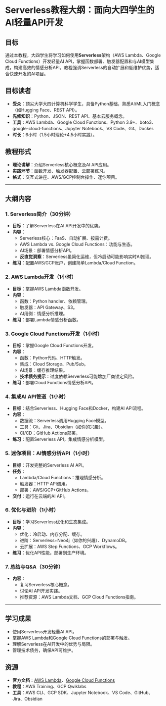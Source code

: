 # Serverless教程大纲：面向大四学生的AI轻量API开发

## 目标
通过本教程，大四学生将学习如何使用**Serverless**架构（AWS Lambda、Google Cloud Functions）开发轻量AI API，掌握函数部署、触发器配置和与AI模型集成，构建高效的情感分析API。教程强调Serverless的自动扩展和低维护优势，适合快速开发的AI项目。

## 目标读者
- **受众**：顶尖大学大四计算机科学学生，具备Python基础，熟悉AI/ML入门概念（如Hugging Face、REST API）。
- **先修知识**：Python、JSON、REST API、基本云服务概念。
- **工具**：AWS Lambda、Google Cloud Functions、Python 3.9+、boto3、google-cloud-functions、Jupyter Notebook、VS Code、Git、Docker.
- **时长**：6小时（1.5小时理论+4.5小时实践）。

## 教程形式
- **理论讲解**：介绍Serverless核心概念及AI API应用。
- **实践环节**：函数开发、触发器配置、云部署练习。
- **格式**：交互式讲座、AWS/GCP控制台操作、迷你项目。

---

## 大纲内容

### 1. Serverless简介（30分钟）
- **目标**：了解Serverless在AI API开发中的优势。
- **内容**：
  - Serverless核心：FaaS、自动扩展、按需计费。
  - AWS Lambda vs. Google Cloud Functions：功能与生态。
  - AI场景：部署情感分析API。
  - **反直觉洞察**：Serverless虽简化运维，但冷启动可能影响实时AI推理。
- **练习**：配置AWS/GCP账户，创建简单Lambda/Cloud Function。

### 2. AWS Lambda开发（1小时）
- **目标**：掌握AWS Lambda函数开发。
- **内容**：
  - 函数：Python handler、依赖管理。
  - 触发器：API Gateway、S3。
  - AI用例：情感分析推理。
- **练习**：部署Lambda情感分析函数。

### 3. Google Cloud Functions开发（1小时）
- **目标**：掌握Google Cloud Functions开发。
- **内容**：
  - 函数：Python代码、HTTP触发。
  - 集成：Cloud Storage、Pub/Sub。
  - AI场景：缓存推理结果。
  - **技术债务提示**：过度依赖Serverless可能增加厂商锁定风险。
- **练习**：部署Cloud Functions情感分析API。

### 4. 集成AI API管道（1小时）
- **目标**：结合Serverless、Hugging Face和Docker，构建AI API流程。
- **内容**：
  - 数据流：Serverless调用Hugging Face模型。
  - 工具：Git、Jira、Obsidian（如你的兴趣）。
  - CI/CD：GitHub Actions部署。
- **练习**：配置Serverless API，集成情感分析模型。

### 5. 迷你项目：AI情感分析API（1小时）
- **目标**：开发完整的Serverless AI API。
- **任务**：
  - Lambda/Cloud Functions：推理情感分析。
  - 触发器：HTTP API调用。
  - 部署：AWS/GCP+GitHub Actions。
- **交付**：运行在云端的AI API。

### 6. 优化与进阶（1小时）
- **目标**：学习Serverless优化和生态集成。
- **内容**：
  - 优化：冷启动、内存分配、缓存。
  - 进阶：Serverless+Neo4j（如你的兴趣）、DynamoDB。
  - 云扩展：AWS Step Functions、GCP Workflows。
- **练习**：优化API性能，部署到生产环境。

### 7. 总结与Q&A（30分钟）
- **内容**：
  - 复习Serverless核心概念。
  - 讨论AI API开发实践。
  - 推荐资源：AWS Lambda文档、GCP Cloud Functions指南。

---

## 学习成果
- 使用Serverless开发轻量AI API。
- 掌握AWS Lambda和Google Cloud Functions的部署与触发。
- 理解Serverless在AI开发中的优势与局限。
- 管理技术债务，确保API可维护。

## 资源
- **官方文档**：[AWS Lambda](https://docs.aws.amazon.com/lambda/)、[Google Cloud Functions](https://cloud.google.com/functions/docs)
- **教程**：AWS Training、GCP Qwiklabs
- **工具**：AWS CLI、GCP SDK、Jupyter Notebook、VS Code、GitHub、Jira、Obsidian